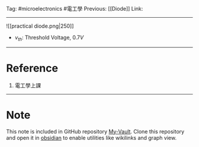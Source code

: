 Tag: #microelectronics #電工學 
Previous: [[Diode]]
Link: 

---

![[practical diode.png|250]]

- $v_{ th }$: Threshold Voltage, $0.7V$

---

# Reference

1. 電工學上課

---

# Note

This note is included in GitHub repository [My-Vault](https://github.com/LittleD3092/My-Vault.git). Clone this repository and open it in [obsidian](https://obsidian.md/) to enable utilities like wikilinks and graph view.